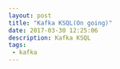 ```yaml
---
layout: post
title: "Kafka KSQL(On going)"
date: 2017-03-30 12:25:06
description: Kafka KSQL
tags: 
 - kafka
---
```


